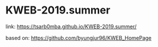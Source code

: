 # KWEB-2019.summer

link: https://tsarb0mba.github.io/KWEB-2019.summer/

based on: https://github.com/byungjur96/KWEB_HomePage<br>
